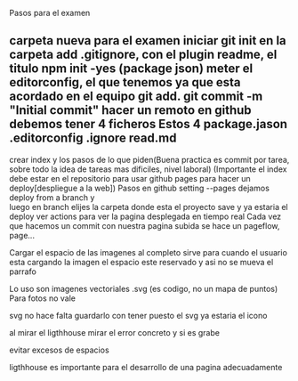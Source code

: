 
Pasos para el examen

carpeta nueva para el examen
iniciar git init en la carpeta
add .gitignore, con el plugin
readme, el titulo
npm init -yes (package json)
meter el editorconfig, el que tenemos ya que esta acordado en el equipo
git add.
git commit -m "Initial commit"
hacer un remoto en github
debemos tener 4 ficheros
Estos 4
package.jason
.editorconfig
.ignore
read.md
------------
crear index
y los pasos de lo que piden(Buena practica es commit por tarea, sobre todo la idea de tareas mas dificiles, nivel laboral)
(Importante el index debe estar en el repositorio
para usar github pages para hacer un deploy[despliegue a la web])
Pasos en github
setting --pages dejamos deploy from a branch y  
luego en branch elijes la carpeta donde esta el proyecto
save y ya estaria el deploy
ver actions para ver la pagina desplegada en tiempo real
Cada vez que hacemos un commit con nuestra pagina subida se hace un pageflow, page...

Cargar el espacio de las imagenes al completo sirve para cuando el usuario
esta cargando la imagen el espacio este reservado y asi no se mueva el 
parrafo

Lo uso son imagenes vectoriales .svg (es codigo, no un mapa de puntos)
Para fotos no vale

svg no hace falta guardarlo con tener puesto el svg ya estaria el icono

al mirar el ligthhouse mirar el error concreto y si es grabe 

evitar excesos de espacios

ligthhouse es importante para el desarrollo de una pagina adecuadamente

